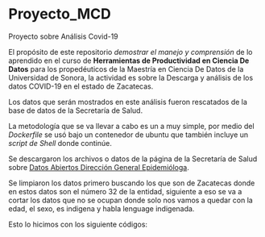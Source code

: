 # Proyecto_MCD
Proyecto sobre Análisis Covid-19

El propósito de este repositorio *demostrar el manejo y comprensión* de lo aprendido en el  curso de **Herramientas de Productividad en Ciencia De Datos** para los propedéuticos de la Maestría en Ciencia De Datos de la Universidad de Sonora, la actividad es sobre la Descarga y análisis de los datos COVID-19 en el estado de Zacatecas.

Los datos que serán mostrados en este análisis fueron rescatados de la base de datos de la Secretaría de Salud.

La metodología que se va llevar a cabo es un a muy simple, por medio del *Dockerfile* se usó bajo un contenedor de ubuntu que también incluye un *script de Shell* donde continúe.

Se descargaron los archivos o datos de la página de la Secretaría de Salud sobre [Datos Abiertos Dirección General Epidemióloga](https://www.gob.mx/salud/documentos/datos-abiertos-152127).

Se limpiaron los datos primero buscando los que son de Zacatecas donde en estos datos son el número 32 de la entidad, siguiente a eso se va a cortar los datos que no se ocupan donde solo nos vamos a quedar con la edad, el sexo, es indigena y habla lenguage indigenada.

Esto lo hicimos con los siguiente códigos: 



